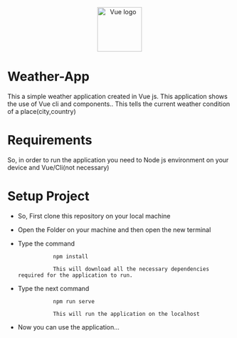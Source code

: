 <p align="center"><a href="https://vuejs.org" target="_blank" rel="noopener noreferrer"><img width="100" src="https://vuejs.org/images/logo.png" alt="Vue logo"></a></p>


# Weather-App
This a simple weather application created in Vue js. This application shows the use of Vue cli and components.. 
This tells the current weather condition of a place(city,country)

# Requirements

So, in order to run the application you need to Node js environment on your device and Vue/Cli(not necessary)
# Setup Project

* So, First clone this repository on your local machine 
* Open the Folder on your machine and then open the new terminal
* Type the command 
                 
                 npm install 
                 
                 This will download all the necessary dependencies required for the application to run.
              
* Type the next command 
                 
                 npm run serve 
                 
                 This will run the application on the localhost 
                 
* Now you can use the application...
